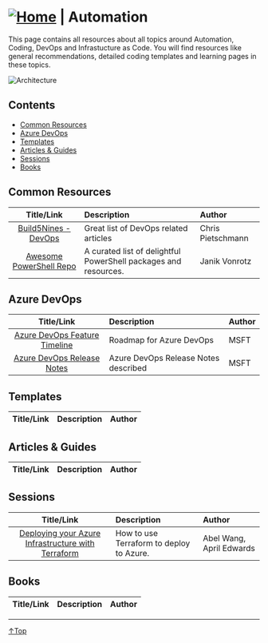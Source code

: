 # [![Home](/img/home.png)](../README.md "Home") | Automation

This page contains all resources about all topics around Automation, Coding, DevOps and Infrastucture as Code.
You will find resources like general recommendations, detailed coding templates and learning pages in these topics.

![Architecture](/img/automation.png)

## Contents
- [Common Resources](#common-resource)
- [Azure DevOps](#azure-devops)
- [Templates](#templates)
- [Articles & Guides](#articles-&-guides) 
- [Sessions](#sessions)
- [Books](#books)



## Common Resources
|                                  Title/Link                                   | Description                                                     | Author            |
| :---------------------------------------------------------------------------: | :-------------------------------------------------------------- | :---------------- |
|       [Build5Nines - DevOps](https://build5nines.com/category/devops/)        | Great list of DevOps related articles                           | Chris Pietschmann |
| [Awesome PowerShell Repo](https://github.com/janikvonrotz/awesome-powershell) | A curated list of delightful PowerShell packages and resources. | Janik Vonrotz     |

## Azure DevOps
|                                                   Title/Link                                                   | Description                          | Author |
| :------------------------------------------------------------------------------------------------------------: | :----------------------------------- | :----- |
| [Azure DevOps Feature Timeline](https://docs.microsoft.com/en-us/azure/devops/release-notes/features-timeline) | Roadmap for Azure DevOps             | MSFT   |
|           [Azure DevOps Release Notes](https://docs.microsoft.com/en-us/azure/devops/release-notes/)           | Azure DevOps Release Notes described | MSFT   |

## Templates
| Title/Link | Description | Author |
| :--------: | :---------- | :----- |


## Articles & Guides 
| Title/Link | Description | Author |
| :--------: | :---------- | :----- |


## Sessions
|                                                                     Title/Link                                                                      | Description                              | Author                   |
| :-------------------------------------------------------------------------------------------------------------------------------------------------: | :--------------------------------------- | :----------------------- |
| [Deploying your Azure Infrastructure with Terraform](https://channel9.msdn.com/Shows/DevOps-Lab/Deploying-your-Azure-Infrastructure-with-Terraform) | How to use Terraform to deploy to Azure. | Abel Wang, April Edwards |

## Books
| Title/Link | Description | Author |
| :--------: | :---------- | :----- |


___
 <a href="#top" title="Back to the top.">↑Top</a>